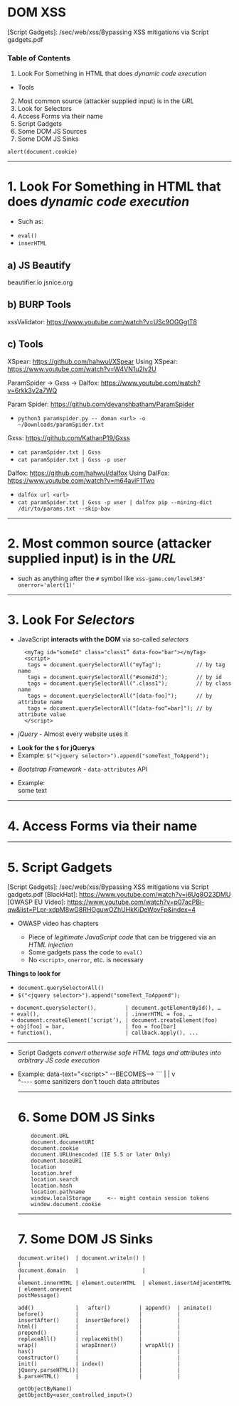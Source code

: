 # DOM XSS

[Explaination]: https://owasp.org/www-community/attacks/DOM_Based_XSS
[Sinks]: https://portswigger.net/web-security/cross-site-scripting/dom-based
[Script Gadgets]: /sec/web/xss/Bypassing XSS mitigations via Script gadgets.pdf

[DOM XSS Wiki]: https://github.com/wisec/domxsswiki/wiki

### Table of Contents 
1. Look For Something in HTML that does _dynamic code execution_
  + Tools
2. Most common source (attacker supplied input) is in the _URL_
3. Look for Selectors
4. Access Forms via their name
5. Script Gadgets
6. Some DOM JS Sources
7. Some DOM JS Sinks

`alert(document.cookie)`

------------------------------------------------------------------------------------

[Search for DOM-Based XSS]: https://www.youtube.com/watch?v=ojiOCfg-FXU

# 1. Look For Something in HTML that does _dynamic code execution_
  + Such as:
   - `eval()`
   - `innerHTML`

##     a) JS Beautify
beautifier.io 
jsnice.org
  
##     b) BURP Tools
  xssValidator: https://www.youtube.com/watch?v=USc9OGGgtT8

##     c) Tools

  XSpear: https://github.com/hahwul/XSpear
  Using XSpear: https://www.youtube.com/watch?v=W4VN1u2lv2U

  ParamSpider -> Gxss -> Dalfox: https://www.youtube.com/watch?v=6rkk3v2a7WQ

  Param Spider: https://github.com/devanshbatham/ParamSpider
  + `python3 paramspider.py -- doman <url> -o ~/Downloads/paramSpider.txt`

  Gxss: https://github.com/KathanP19/Gxss
  + `cat paramSpider.txt | Gxss`
  + `cat paramSpider.txt | Gxss -p user`

  Dalfox: https://github.com/hahwul/dalfox
  Using DalFox: https://www.youtube.com/watch?v=m64aviF1Two
  + `dalfox url <url>`
  + `cat paramSpider.txt | Gxss -p user | dalfox pip --mining-dict /dir/to/params.txt --skip-bav`


------------------------------------------------------------------------------------

# 2. Most common source (attacker supplied input) is in the _URL_
 + such as anything after the `#` symbol like
   `xss-game.com/level3#3' onerror='alert(1)'`

------------------------------------------------------------------------------------

# 3. Look For _Selectors_

+ JavaScript **interacts with the DOM** via so-called _selectors_
  ```Basic_Examples
    <myTag id="someId" class="class1” data-foo="bar"></myTag>
    <script>
     tags = document.querySelectorAll("myTag");           // by tag name
     tags = document.querySelectorAll("#someId");         // by id
     tags = document.querySelectorAll(".class1");         // by class name
     tags = document.querySelectorAll("[data-foo]");      // by attribute name
     tags = document.querySelectorAll("[data-foo^=bar]"); // by attribute value
    </script>
  ```

+ _jQuery_ - Almost every website uses it 
 - **Look for the `$` for jQuerys**
 - Example: `$("<jquery selector>").append("someText_ToAppend");`
 
+ _Bootstrap Framework_ - `data-attributes` API
 - Example: <div data-toggle=tooltip title='I am a tooltip!'>some text</div>

------------------------------------------------------------------------------------

# 4. Access Forms via their name

<div id=a></div>
<form name=querySelector></form>
<script>
  var a = document.querySelector('#a');
  a.innerHTML = 'test';
</script>

------------------------------------------------------------------------------------

# 5. Script Gadgets

[LiveOverflow]: https://www.youtube.com/watch?v=aCexqB9qi70

[Script Gadgets]: /sec/web/xss/Bypassing XSS mitigations via Script gadgets.pdf
[BlackHat]: https://www.youtube.com/watch?v=i6Ug8O23DMU
[OWASP EU Video]: https://www.youtube.com/watch?v=p07acPBi-qw&list=PLpr-xdpM8wG8RHOguwOZhUHkKiDeWpvFp&index=4
+ OWASP video has chapters

  * Piece of _legitimate JavaScript code_ that can be triggered via an _HTML injection_
  * Some gadgets pass the code to `eval()`
  * No `<script>`, `onerror`, etc. is necessary


**Things to look for**

+ `document.querySelectorAll()`
+ `$("<jquery selector>").append("someText_ToAppend");`

```Example-Gadgets
 + document.querySelector(),         | document.getElementById(), …
 + eval(),                           | .innerHTML = foo, …
 + document.createElement(‘script’), | document.createElement(foo)
 + obj[foo] = bar,                   | foo = foo[bar]
 + function(),                       | callback.apply(), ...
```


- - - - - - - - - - - - - - - - - - - - - - - - - - - -

* Script Gadgets _convert otherwise safe HTML tags and attributes into arbitrary JS code execution_
 + Example:
   data-text="&lt;script&gt;"    --BECOMES-->    <script>
 
 
**Example**

  <div data-role="button" data-text="&lt;script&gt;alert(1)&lt;/script&gt;"></div>
                  ^
                  |
                  |
```Selectors-XSS-Example
  <script>
   var buttons = $("[data-role=button]");
   buttons.attr("style", "...");
   // [...]
   buttons.html(button.getAttribute("data-text")); // <--- Script Gadget HERE!!!
  </script>
```
                  |
                  |
                  v
  <div data-role="button" data-text="<script>alert(1)</script>"></div>
                                      ^---- some sanitizers don't touch data attributes
  
------------------------------------------------------------------------------------

# 6. Some DOM JS Sinks

[Wiki for Sources]: https://github.com/wisec/domxsswiki/wiki/sources
[Portswigger Sinks]: https://portswigger.net/web-security/cross-site-scripting/dom-based
    
```Potential_Sources
    document.URL
    document.documentURI
    document.cookie
    document.URLUnencoded (IE 5.5 or later Only)
    document.baseURI
    location
    location.href
    location.search
    location.hash
    location.pathname
    window.localStorage     <-- might contain session tokens
    window.document.cookie
```

------------------------------------------------------------------------------------

# 7. Some DOM JS Sinks

[Wiki for Sinks]: https://github.com/wisec/domxsswiki/wiki/Sinks

```Common_Sinks
document.write()  | document.writeln() |                            |
document.domain   |                    |                            |
element.innerHTML | element.outerHTML  | element.insertAdjacentHTML | element.onevent
postMessage()
```
```jQuery_Sinks
add()             |   after()         | append()  | animate()
before()          |                   |           |
insertAfter()     |  insertBefore()   |           |
html()            |                   |           |
prepend()         |                   |           |
replaceAll()      | replaceWith()     |           |
wrap()            | wrapInner()       | wrapAll() |
has()             |                   |           |
constructor()     |                   |           |
init()            | index()           |           |
jQuery.parseHTML()|                   |           |
$.parseHTML()     |                   |           |
```

```Custom_Per_App
getObjectByName()
getObjectBy<user_controlled_input>()
```

